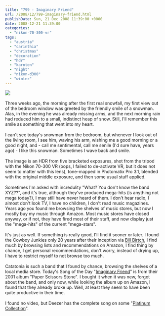 ```yaml
---
title: "799 - Imaginary Friend"
url: /2008/12/799-imaginary-friend.html
publishDate: Sun, 21 Dec 2008 11:39:00 +0000
date: 2008-12-21 11:39:00
categories: 
  - "nikon-70-300-vr"
tags: 
  - "austria"
  - "carinthia"
  - "christmas"
  - "decoration"
  - "hdr"
  - "karnten"
  - "night"
  - "nikon-d300"
  - "winter"
---
```

<a href="https://d25zfm9zpd7gm5.cloudfront.net/1200x1200/2008/20081220_173259_ps.jpg" target="_blank"><img src="https://d25zfm9zpd7gm5.cloudfront.net/0600x0600/2008/20081220_173259_ps.jpg"/></a><br/><br/>Three weeks ago, the morning after the first real snowfall, my first view out of the bedroom window was greeted by the friendly smile of a snowman. Alas, in the evening he was already missing arms, and the next morning rain had reduced him to a small, indistinct heap of snow. Still, I'll remember this smile as something that went into my heart.<br/><br/>I can't see today's snowman from the bedroom, but whenever I look out of the living room, I see him, waving his arm, wishing me a good morning or a good night, and - call me sentimental, call me senile (I'd sure have, years ago) - I like this snowman. Sometimes I wave back and smile.<br/><br/>The image is an HDR from five bracketed exposures, shot from the tripod with the Nikon 70-300 VR (oops, I failed to de-activate VR, but it does not seem to matter with this lens), tone-mapped in Photomatix Pro 3.1, blended with the original middle exposure, and then some usual stuff applied.<br/><br/> Sometimes I'm asked with incredulity "What? You don't know the band XYZ??", and it's true, although they've produced mega-hits (is anything not mega today?), I may still have never heard of them. I don't hear radio, I almost don't look TV, I have no children, I don't read music magazines. Years ago you found me browsing the shelves of music stores, but now I mostly buy my music through Amazon. Most music stores have closed anyway, or if not, they have fired most of their staff, and now display just the "mega-hits" of the current "mega-stars".<br/><br/>It's just as well. If something is really good, I'll find it sooner or later. I found the Cowboy Junkies only 20 years after their inception via <a href="http://blabirch.blogspot.com/2008/11/working-on-building-managed-to-catch.html" target="_blank">Bill Birtch</a>, I find much by browsing lists and recommendations on Amazon, I find thing by chance, I get personal recommendations, don't worry, instead of drying up, I have to restrict myself to not browse too much.<br/><br/>Catatonia is such a band that I found by chance, browsing the shelves of a local media store. Today's Song of the Day "<a href="http://www.lyricsmode.com/lyrics/c/catatonia/imaginary_friend.html" target="_blank">Imaginary Friend</a>" is from their 2001 album "Paper Scissors Stone". I bought it when it was new, forgot about the band, and only now, while looking the album up on Amazon, I found that they already broke up. Well, at least they seem to have been quite productive in their time. <br/><br/>I found no video, but Deezer has the complete song on some "<a href="http://www.deezer.com/#music/album/91712" target="_blank">Platinum Collection</a>".
